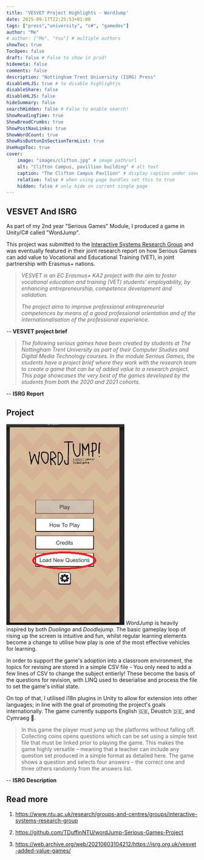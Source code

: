 ```yaml
---
title: 'VESVET Project Highlights - WordJump'
date: 2025-09-17T22:25:53+01:00
tags: ["press","university", "c#", "gamedev"]
author: "Me"
# author: ["Me", "You"] # multiple authors
showToc: true
TocOpen: false
draft: false # False to show in prod! 
hidemeta: false
comments: false
description: "Nottingham Trent University (ISRG) Press"
disableHLJS: true # to disable highlightjs
disableShare: false
disableHLJS: false
hideSummary: false
searchHidden: false # False to enable search!
ShowReadingTime: true
ShowBreadCrumbs: true
ShowPostNavLinks: true
ShowWordCount: true
ShowRssButtonInSectionTermList: true
UseHugoToc: true
cover:
    image: "images/clifton.jpg" # image path/url
    alt: "Clifton Campus, pavillion building" # alt text
    caption: "The Clifton Campus Pavllion" # display caption under cover
    relative: false # when using page bundles set this to true
    hidden: false # only hide on current single page
---
```

## VESVET And ISRG

As part of my 2nd year "Serious Games" Module, I produced a game in Unity/C# called "WordJump".

This project was submitted to the [Interactive Systems Research Group](https://www.ntu.ac.uk/research/groups-and-centres/groups/interactive-systems-research-group) and was eventually featured in their joint research report on how Serious Games can add value to Vocational and Educational Training (VET), in joint partnership with Erasmus+ nations.

> *VESVET is an EC Erasmus+ KA2 project with the aim to foster vocational education and training (VET) students’ employability, by enhancing entrepreneurship, competence development and validation.*
>
> *The project aims to improve professional entrepreneurial competences by means of a good professional orientation and of the internationalisation of the professional experience.*

-- **VESVET project brief**

>*The following serious games have been created by students at The Nottingham Trent University as part of their Computer Studies and Digital Media Technology courses. In the module Serious Games, the students have a project brief where they work with the research team to create a game that can be of added value to a research project. This page showcases the very best of the games developed by the students from both the 2020 and 2021 cohorts.*

-- **ISRG Report**

## Project

![The main menu](images/game_menu.png)
*WordJump* is heavily inspired by both *Duolingo* and *Doodlejump*. The basic gameplay loop of rising up the screen is intuitive and fun, whilst regular learning elements become a change to utilise how play is one of the most effective vehicles for learning.

In order to support the game's adoption into a classroom environment, the topics for revising are stored in a simple CSV file - You only need to add a few lines of CSV to change the subject entierly! These become the basis of the questions for revision, with LINQ used to deserialise and process the file to set the game's initial state.

On top of that, I utilised i18n plugins in Unity to allow for extension into other languages; in line with the goal of promoting the project's goals internationally. The game currently supports English 🇬🇧, Deustch 🇩🇪, and Cymraeg 🏴󠁧󠁢󠁷󠁬󠁳󠁿.

>In this game the player must jump up the platforms without falling off. Collecting coins opens questions which can be set using a simple text file that must be linked prior to playing the game. This makes the game highly versatile – meaning that a teacher can include any question set produced in a simple format as detailed here. The game shows a question and selects four answers – the correct one and three others randomly from the answers list.

-- **ISRG Description**

## Read more

1. <https://www.ntu.ac.uk/research/groups-and-centres/groups/interactive-systems-research-group>

1. <https://github.com/TDuffinNTU/wordJump-Serious-Games-Project>

1. <https://web.archive.org/web/20210603104212/https://isrg.org.uk/vesvet-added-value-games/>
